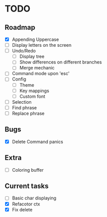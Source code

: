 # TODO

## Roadmap
- [x] Appending Uppercase
- [ ] Display letters on the screen
- [ ] Undo/Redo 
    - [ ] Display tree
    - [ ] Show differences on different branches
    - [ ] Merge mechanic
- [ ] Command mode upon 'esc'
- [ ] Config 
    - [ ] Theme
    - [ ] Key mappings
    - [ ] Custom font
- [ ] Selection 
- [ ] Find phrase
- [ ] Replace phrase

## Bugs
- [x] Delete Command panics

## Extra
- [ ] Coloring buffer


## Current tasks
- [ ] Basic char displaying
- [x] Refacotor ctx
- [x] Fix delete
